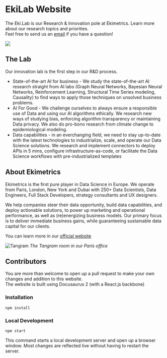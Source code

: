 # EkiLab Website

The Eki.Lab is our Research & Innovation pole at Ekimetrics. Learn more about our research topics and priorities.<br/>
Feel free to send us an [email](mailto:inno@ekimetrics.com) if you have a question!

![](https://ekimetrics.com/wp-content/uploads/2020/06/header-culture-knowledge-min.jpg)

## The Lab

Our innovation lab is the first step in our R&D process.
- <span className="gold">State-of-the-art AI for business</span> - We study the state-of-the-art AI research straight from AI labs (Graph Neural Networks, Bayesian Neural Networks, Reinforcement Learning, Structural Time Series modeling, Causality) to find ways to apply those techniques on unsolved business problems.  
- <span className="gold">AI For Good</span> - We challenge ourselves to always ensure a responsible use of Data and using our AI algorithms ethically. We research new ways of studying bias, enforcing algorithm transparency or maintaining Data privacy. We also do pro-bono research from climate change to epidemiological modeling. 
- <span className="gold">Data capabilities</span> - in an everchanging field, we need to stay up-to-date with the latest technologies to industrialize, scale, and operate our Data Science solutions. We research and implement connectors to deploy APIs in 5 mins, configure infrastructure-as-code, or facilitate the Data Science workflows with pre-industrialized templates 


## About Ekimetrics

Ekimetrics is the first pure player in Data Science in Europe. We operate from Paris, London, New York and Dubai with 250+ Data Scientists, Data Engineers, Full Stack Developers, strategy consultants and UX designers. 

We help companies steer their data opportunity, build data capabilities, and deploy actionable solutions, to power up marketing and operational performance, as well as (re)energizing business models. Our primary focus is to deliver immediate business gains, while guaranteeing sustainable data capital for our clients.

You can learn more in our [official website](https://ekimetrics.com)

![Tangram](https://ekimetrics.com/wp-content/uploads/2020/06/Header-about-us-min.jpg)
*The Tangram room in our Paris office*


## Contributors
You are more than welcome to open up a pull request to make your own changes and addition to this website. <br>
The website is built using Docusaurus 2 (with a React.js backbone)

### Installation

```console
npm install
```

### Local Development

```console
npm start
```

This command starts a local development server and open up a browser window. Most changes are reflected live without having to restart the server.